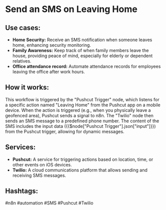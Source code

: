 # Send an SMS on Leaving Home

## Use cases:

- **Home Security:**  Receive an SMS notification when someone leaves home, enhancing security monitoring.
- **Family Awareness:** Keep track of when family members leave the house, providing peace of mind, especially for elderly or dependent relatives.
- **Office attendance record:** Automate attendance records for employees leaving the office after work hours.

## How it works:

This workflow is triggered by the "Pushcut Trigger" node, which listens for a specific action named "Leaving Home" from the Pushcut app on a mobile device.  When the action is triggered (e.g., when you physically leave a geofenced area), Pushcut sends a signal to n8n. The "Twilio" node then sends an SMS message to a predefined phone number. The content of the SMS includes the input data ({{$node["Pushcut Trigger"].json["input"]}}) from the Pushcut trigger, allowing for dynamic messages.

## Services:

- **Pushcut:**  A service for triggering actions based on location, time, or other events on iOS devices.
- **Twilio:**  A cloud communications platform that allows sending and receiving SMS messages.

## Hashtags:

#n8n #automation #SMS #Pushcut #Twilio
